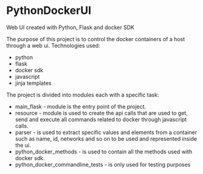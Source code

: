 # PythonDockerUI
Web UI created with Python, Flask and docker SDK

The purpose of this project is to control the docker containers of a host through a web ui.
Technologies used:
 - python
 - flask
 - docker sdk
 - javascript
 - jinja templates

The project is divided into modules each with a specific task:
 - main_flask - module is the entry point of the project.
 - resource - module is used to create the api calls that are used to get, send and execute all commands related to docker through javascript calls.
 - parser - is used to extract specific values and elements from a container such as name, id, networks and so on to be used and represented inside the ui.
 - python_docker_methods - is used to contain all the methods used with docker sdk.
 - python_docker_commandline_tests - is only used for testing purposes
